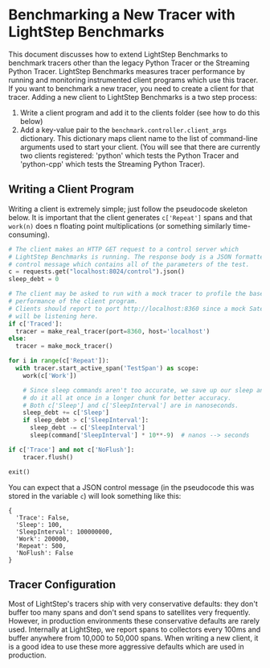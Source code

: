 # Benchmarking a New Tracer with LightStep Benchmarks

This document discusses how to extend LightStep Benchmarks to benchmark tracers other than the legacy Python Tracer or the Streaming Python Tracer. LightStep Benchmarks measures tracer performance by running and monitoring instrumented client programs which use this tracer. If you want to benchmark a new tracer, you need to create a client for that tracer. Adding a new client to LightStep Benchmarks is a two step process:

1. Write a client program and add it to the clients folder (see how to do this below)
2. Add a key-value pair to the `benchmark.controller.client_args` dictionary. This dictionary maps client name to the list of command-line arguments used to start your client. (You will see that there are currently two clients registered: 'python' which tests the Python Tracer and 'python-cpp' which tests the Streaming Python Tracer).

## Writing a Client Program

Writing a client is extremely simple; just follow the pseudocode skeleton below. It is important that the client generates `c['Repeat']` spans and that `work(n)` does n floating point multiplications (or something similarly time-consuming).

```python
# The client makes an HTTP GET request to a control server which
# LightStep Benchmarks is running. The response body is a JSON formatted
# control message which contains all of the parameters of the test.
c = requests.get("localhost:8024/control").json()
sleep_debt = 0

# The client may be asked to run with a mock tracer to profile the baseline
# performance of the client program.
# Clients should report to port http://localhost:8360 since a mock Satellite
# will be listening here.
if c['Traced']:
  tracer = make_real_tracer(port=8360, host='localhost')
else:
  tracer = make_mock_tracer()

for i in range(c['Repeat']):
  with tracer.start_active_span('TestSpan') as scope:
    work(c['Work'])

    # Since sleep commands aren't too accurate, we save up our sleep and
    # do it all at once in a longer chunk for better accuracy.
    # Both c['Sleep'] and c['SleepInterval'] are in nanoseconds.
    sleep_debt += c['Sleep']
    if sleep_debt > c['SleepInterval']:
      sleep_debt -= c['SleepInterval']
      sleep(command['SleepInterval'] * 10**-9)  # nanos --> seconds

if c['Trace'] and not c['NoFlush']:
    tracer.flush()

exit()
```

You can expect that a JSON control message (in the pseudocode this was stored in the variable `c`) will look something like this:

```
{
  'Trace': False,
  'Sleep': 100,
  'SleepInterval': 100000000,
  'Work': 200000,
  'Repeat': 500,
  'NoFlush': False
}
```

## Tracer Configuration

Most of LightStep's tracers ship with very conservative defaults: they don't buffer too many spans and don't send spans to satellites very frequently. However, in production environments these conservative defaults are rarely used. Internally at LightStep, we report spans to collectors every 100ms and buffer anywhere from 10,000 to 50,000 spans. When writing a new client, it is a good idea to use these more aggressive defaults which are used in production.
